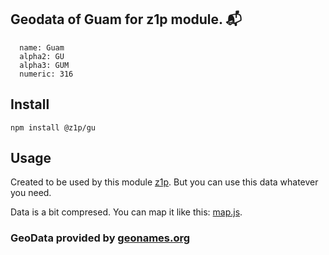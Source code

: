 
## Geodata of Guam for z1p module. :mailbox_with_mail:

```
  name: Guam
  alpha2: GU
  alpha3: GUM
  numeric: 316
```

## Install

```
npm install @z1p/gu
```

## Usage

Created to be used by this module [z1p](https://github.com/vzhufk/z1p).
But you can use this data whatever you need.

Data is a bit compresed. You can map it like this: [map.js](https://github.com/vzhufk/z1p/blob/master/src/map.js).

### GeoData provided by **[geonames.org](http://www.geonames.org/)**
